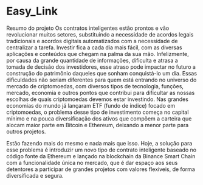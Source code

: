 # Easy_Link
Resumo do projeto
Os contratos inteligentes estão prontos e vão revolucionar muitos setores, substituindo a necessidade de acordos legais tradicionais e acordos digitais automatizados com a necessidade de centralizar a tarefa. Investir fica a cada dia mais fácil, com as diversas aplicações e conteúdos que chegam na palma da sua mão. Infelizmente, por causa da grande quantidade de informações, dificulta e atrasa a tomada  de decisão dos investidores, esse atraso pode impactar no futuro a construção do patrimônio daqueles que sonham conquistá-lo um dia. Essas dificuldades não seriam diferentes para quem está entrando no universo do mercado de criptomoedas, com diversos tipos de tecnologia, funções, mercado, economia e outros pontos que contribui para dificultar as nossas escolhas de quais criptomoedas devemos estar investindo. Nas grandes economias do mundo já lançaram ETF (fundo de índice) focado em criptomoedas, o problema desse tipo de investimento começa no capital mínimo e na pouca diversificação dos ativos que compõem a carteira que alocam maior parte em Bitcoin e Ethereum, deixando a menor parte para outros projetos.

Estão fazendo mais do mesmo e nada mais que isso. Hoje, a solução para esse problema é introduzir um novo tipo de contrato inteligente baseado no código fonte da Ethereum e lançado na blockchain da Binance Smart Chain com a funcionalidade única no mercado, que é dar espaço aos seus detentores a participar de grandes projetos com valores flexíveis, de forma diversificada e segura.
